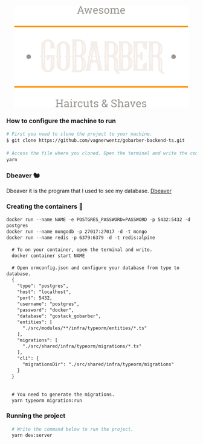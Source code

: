 <div align="center">
  <img src="https://github.com/vagnerwentz/gobarber-backend-ts/blob/master/.github/logo.svg" alt="Logo" />
</div>


### How to configure the machine to run 
```bash
# First you need to clone the project to your machine.
$ git clone https://github.com/vagnerwentz/gobarber-backend-ts.git

# Access the file where you cloned. Open the terminal and write the command below to install de packages.
yarn
```

### Dbeaver 🐿️
Dbeaver it is the program that I used to see my database.
[Dbeaver](https://dbeaver.io/)

### Creating the containers 🐋
```
docker run --name NAME -e POSTGRES_PASSWORD=PASSWORD -p 5432:5432 -d postgres
docker run --name mongodb -p 27017:27017 -d -t mongo
docker run --name redis -p 6379:6379 -d -t redis:alpine

  # To on your container, open the terminal and write.
  docker container start NAME

  # Open ormconfig.json and configure your database from type to database.
  {
    "type": "postgres",
    "host": "localhost",
    "port": 5432,
    "username": "postgres",
    "password": "docker",
    "database": "gostack_gobarber",
    "entities": [
      "./src/modules/**/infra/typeorm/entities/*.ts"
    ],
    "migrations": [
      "./src/shared/infra/typeorm/migrations/*.ts"
    ],
    "cli": {
      "migrationsDir": "./src/shared/infra/typeorm/migrations"
    }
  }


  # You need to generate the migrations.
  yarn typeorm migration:run
```

### Running the project
```bash
  # Write the command below to run the project.
  yarn dev:server
```
